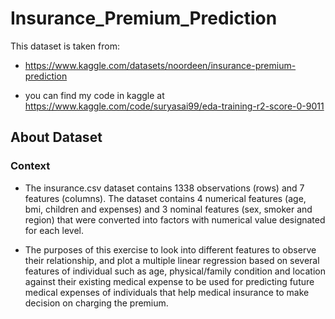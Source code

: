 # Insurance_Premium_Prediction

This dataset is taken from:
* https://www.kaggle.com/datasets/noordeen/insurance-premium-prediction

* you can find my code in kaggle at https://www.kaggle.com/code/suryasai99/eda-training-r2-score-0-9011

## About Dataset
### Context
* The insurance.csv dataset contains 1338 observations (rows) and 7 features (columns). The dataset contains 4 numerical features (age, bmi, children and expenses) and 3 nominal 
  features (sex, smoker and region) that were converted into factors with numerical value designated for each level.

* The purposes of this exercise to look into different features to observe their relationship, and plot a multiple linear regression based on several features of individual such as 
  age, physical/family condition and location against their existing medical expense to be used for predicting future medical expenses of individuals that help medical insurance to 
  make decision on charging the premium.
